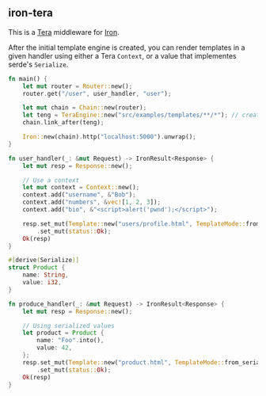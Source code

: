 iron-tera
-------


This is a [Tera](https://github.com/Keats/tera/) middleware for [Iron](https://github.com/iron/iron/).

After the initial template engine is created, you can render templates in a given handler using either a Tera `Context`, or a value that implementes serde's `Serialize`.

```rust
fn main() {
    let mut router = Router::new();
    router.get("/user", user_handler, "user");

    let mut chain = Chain::new(router);
    let teng = TeraEngine::new("src/examples/templates/**/*"); // create tera engine from these templates
    chain.link_after(teng);

    Iron::new(chain).http("localhost:5000").unwrap();
}

fn user_handler(_: &mut Request) -> IronResult<Response> {
    let mut resp = Response::new();

    // Use a context
    let mut context = Context::new();
    context.add("username", &"Bob");
    context.add("numbers", &vec![1, 2, 3]);
    context.add("bio", &"<script>alert('pwnd');</script>");

    resp.set_mut(Template::new("users/profile.html", TemplateMode::from_context(context)))
        .set_mut(status::Ok);
    Ok(resp)
}

#[derive(Serialize)]
struct Product {
    name: String,
    value: i32,
}

fn produce_handler(_: &mut Request) -> IronResult<Response> {
    let mut resp = Response::new();

    // Using serialized values
    let product = Product {
        name: "Foo".into(),
        value: 42,
    };
    resp.set_mut(Template::new("product.html", TemplateMode::from_serial(&product)))
        .set_mut(status::Ok);
    Ok(resp)
}
```
